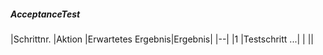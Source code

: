 ##### AcceptanceTest  
|Schrittnr.              |Aktion         |Erwartetes Ergebnis|Ergebnis|
|--|
|1  |Testschritt ...|  | ||